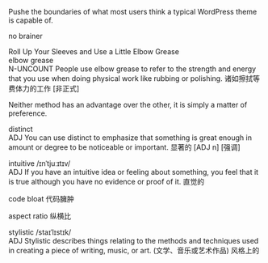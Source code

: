 Pushe the boundaries of what most users think a typical WordPress theme is capable of.

no brainer

Roll Up Your Sleeves and Use a Little Elbow Grease  
elbow grease  
N-UNCOUNT People use elbow grease to refer to the strength and energy that you use when doing physical work like rubbing or polishing. 诸如擦拭等费体力的工作 [非正式]

Neither method has an advantage over the other, it is simply a matter of preference.

distinct  
ADJ You can use distinct to emphasize that something is great enough in amount or degree to be noticeable or important. 显著的 [ADJ n] [强调]

intuitive /ɪnˈtjuːɪtɪv/  
ADJ If you have an intuitive idea or feeling about something, you feel that it is true although you have no evidence or proof of it. 直觉的

code bloat 代码臃肿

aspect ratio 纵横比

stylistic /staɪˈlɪstɪk/  
ADJ Stylistic describes things relating to the methods and techniques used in creating a piece of writing, music, or art. (文学、音乐或艺术作品) 风格上的

